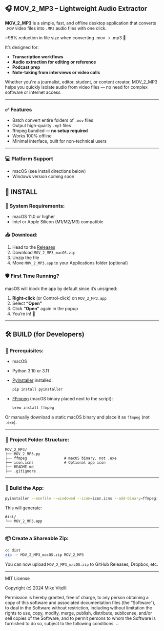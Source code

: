 ## 🎧 MOV_2_MP3 – Lightweight Audio Extractor

**MOV_2_MP3** is a simple, fast, and offline desktop application that converts `.MOV` video files into `.MP3` audio files with one click.

~98% reduction in file size when converting .mov → .mp3 🎯

It’s designed for:

- **Transcription workflows**
- **Audio extraction for editing or reference**
- **Podcast prep**
- **Note-taking from interviews or video calls**

Whether you're a journalist, editor, student, or content creator, MOV_2_MP3 helps you quickly isolate audio from video files — no need for complex software or internet access.

---

### ✅ Features

- Batch convert entire folders of `.mov` files
- Output high-quality `.mp3` files
- ffmpeg bundled — **no setup required**
- Works 100% offline
- Minimal interface, built for non-technical users

---

### 💻 Platform Support

- macOS (see install directions below)
- Windows version coming soon

## 🧪 INSTALL

### 🔧 System Requirements:

- macOS 11.0 or higher
- Intel or Apple Silicon (M1/M2/M3) compatible

### 📥 Download:

1. Head to the [Releases](https://github.com/yourusername/MOV_2_MP3/releases)
2. Download `MOV_2_MP3_macOS.zip`
3. Unzip the file
4. Move `MOV_2_MP3.app` to your Applications folder (optional)

### 🛡 First Time Running?

macOS will block the app by default since it’s unsigned:

1. **Right-click** (or Control-click) on `MOV_2_MP3.app`
2. Select **“Open”**
3. Click **“Open”** again in the popup
4. You’re in! 🎉

---

## 🛠 BUILD (for Developers)

### 🔧 Prerequisites:

- macOS
- Python 3.10 or 3.11
- [PyInstaller](https://pyinstaller.org) installed:

  ```bash
  pip install pyinstaller
  ```

- [FFmpeg](https://ffmpeg.org/) (macOS binary placed next to the script):
  ```bash
  brew install ffmpeg
  ```

Or manually download a static macOS binary and place it as `ffmpeg` (not `.exe`).

---

### 📁 Project Folder Structure:

```
MOV_2_MP3/
├── MOV_2_MP3.py
├── ffmpeg                 # macOS binary, not .exe
├── icon.icns              # Optional app icon
├── README.md
├── .gitignore
```

---

### 🧱 Build the App:

```bash
pyinstaller --onefile --windowed --icon=icon.icns --add-binary=ffmpeg:. MOV_2_MP3.py
```

This will generate:

```
dist/
└── MOV_2_MP3.app
```

---

### 📦 Create a Shareable Zip:

```bash
cd dist
zip -r MOV_2_MP3_macOS.zip MOV_2_MP3
```

You can now upload `MOV_2_MP3_macOS.zip` to GitHub Releases, Dropbox, etc.

---

MIT License

Copyright (c) 2024 Mike Vitelli

Permission is hereby granted, free of charge, to any person obtaining a copy
of this software and associated documentation files (the “Software”), to deal
in the Software without restriction, including without limitation the rights to
use, copy, modify, merge, publish, distribute, sublicense, and/or sell copies
of the Software, and to permit persons to whom the Software is furnished to do so,
subject to the following conditions:
...
